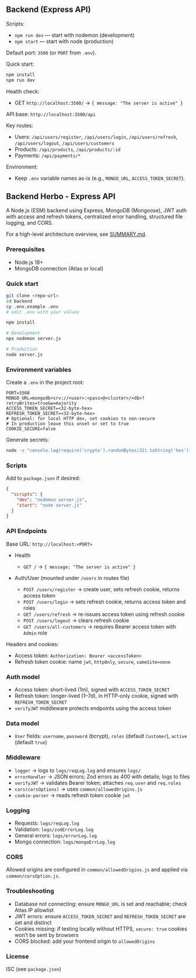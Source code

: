 ## Backend (Express API)

Scripts:
- `npm run dev` — start with nodemon (development)
- `npm start` — start with node (production)

Default port: `3500` (or `PORT` from `.env`).

Quick start:
```bash
npm install
npm run dev
```

Health check:
- GET `http://localhost:3500/` → `{ message: "The server is active" }`

API base: `http://localhost:3500/api`

Key routes:
- Users: `/api/users/register`, `/api/users/login`, `/api/users/refresh`, `/api/users/logout`, `/api/users/customers`
- Products: `/api/products`, `/api/products/:id`
- Payments: `/api/payments/*`

Environment:
- Keep `.env` variable names as-is (e.g., `MONGO_URL`, `ACCESS_TOKEN_SECRET`).
## Backend Herbo - Express API

A Node.js (ESM) backend using Express, MongoDB (Mongoose), JWT auth with access and refresh tokens, centralized error handling, structured file logging, and CORS.

For a high-level architecture overview, see [SUMMARY.md](./SUMMARY.md).

### Prerequisites
- Node.js 18+
- MongoDB connection (Atlas or local)

### Quick start
```bash
git clone <repo-url>
cd backend
cp .env.example .env
# edit .env with your values

npm install

# Development
npx nodemon server.js

# Production
node server.js
```

### Environment variables
Create a `.env` in the project root:
```
PORT=3500
MONGO_URL=mongodb+srv://<user>:<pass>@<cluster>/<db>?retryWrites=true&w=majority
ACCESS_TOKEN_SECRET=<32-byte-hex>
REFRESH_TOKEN_SECRET=<32-byte-hex>
# Optional: for local HTTP dev, set cookies to non-secure
# In production leave this unset or set to true
COOKIE_SECURE=false
```

Generate secrets:
```bash
node -e "console.log(require('crypto').randomBytes(32).toString('hex'))"
```

### Scripts
Add to `package.json` if desired:
```json
{
  "scripts": {
    "dev": "nodemon server.js",
    "start": "node server.js"
  }
}
```

### API Endpoints
Base URL: `http://localhost:<PORT>`

- Health
  - `GET /` → `{ message: "The server is active" }`

- Auth/User (mounted under `/users` in routes file)
  - `POST /users/register` → create user, sets refresh cookie, returns access token
  - `POST /users/login` → sets refresh cookie, returns access token and roles
  - `GET /users/refresh` → re-issues access token using refresh cookie
  - `POST /users/logout` → clears refresh cookie
  - `GET /users/all-customers` → requires Bearer access token with `Admin` role

Headers and cookies:
- Access token: `Authorization: Bearer <accessToken>`
- Refresh token cookie: name `jwt`, `httpOnly`, `secure`, `sameSite=none`

### Auth model
- Access token: short-lived (1m), signed with `ACCESS_TOKEN_SECRET`
- Refresh token: longer-lived (1–7d), in HTTP-only cookie, signed with `REFRESH_TOKEN_SECRET`
- `verifyJWT` middleware protects endpoints using the access token

### Data model
- `User` fields: `username`, `password` (bcrypt), `roles` (default `Customer`), `active` (default `true`)

### Middleware
- `logger` → logs to `logs/reqLog.log` and ensures `logs/`
- `errorHandler` → JSON errors; Zod errors as 400 with details; logs to files
- `verifyJWT` → validates Bearer token; attaches `req.user` and `req.roles`
- `cors(corsOptions)` → uses `common/allowedOrigins.js`
- `cookie-parser` → reads refresh token cookie `jwt`

### Logging
- Requests: `logs/reqLog.log`
- Validation: `logs/zodErrorLog.log`
- General errors: `logs/errorLog.log`
- Mongo connection: `logs/mongoErrLog.log`

### CORS
Allowed origins are configured in `common/allowedOrigins.js` and applied via `common/corsOption.js`.

### Troubleshooting
- Database not connecting: ensure `MONGO_URL` is set and reachable; check Atlas IP allowlist
- JWT errors: ensure `ACCESS_TOKEN_SECRET` and `REFRESH_TOKEN_SECRET` are set and distinct
- Cookies missing: if testing locally without HTTPS, `secure: true` cookies won’t be sent by browsers
- CORS blocked: add your frontend origin to `allowedOrigins`

### License
ISC (see `package.json`)



